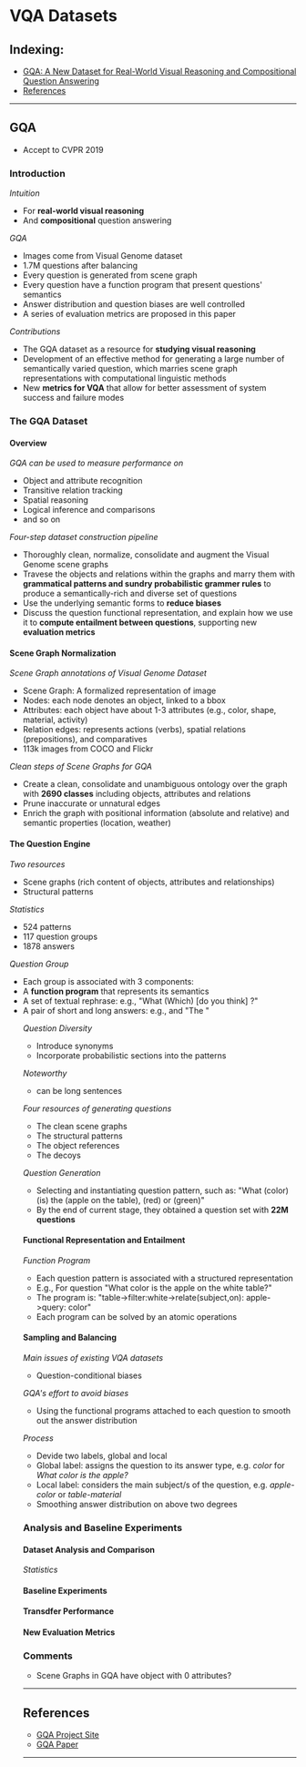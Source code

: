 # VQA Datasets

## Indexing:
- [GQA: A New Dataset for Real-World Visual Reasoning and Compositional Question Answering](#GQA)
- [References](References)
---
## GQA
- Accept to CVPR 2019

### Introduction
*Intuition*
- For **real-world visual reasoning**
- And **compositional** question answering

*GQA*
- Images come from Visual Genome dataset
- 1.7M questions after balancing
- Every question is generated from scene graph
- Every question have a function program that present questions' semantics
- Answer distribution and question biases are well controlled
- A series of evaluation metrics are proposed in this paper

*Contributions*
- The GQA dataset as a resource for **studying visual reasoning**
- Development of an effective method for generating a large number of semantically varied question, which marries scene graph representations with computational linguistic methods
- New **metrics for VQA** that allow for better assessment of system success and failure modes


### The GQA Dataset
#### Overview
*GQA can be used to measure performance on*
- Object and attribute recognition
- Transitive relation tracking
- Spatial reasoning
- Logical inference and comparisons
- and so on

*Four-step dataset construction pipeline*
- Thoroughly clean, normalize, consolidate and augment the Visual Genome scene graphs
- Travese the objects and relations within the graphs and marry them with **grammatical patterns and sundry probabilistic grammer rules** to produce a semantically-rich and diverse set of questions
- Use the underlying semantic forms to **reduce biases**
- Discuss the question functional representation, and explain how we use it to **compute entailment between questions**, supporting new **evaluation metrics**

#### Scene Graph Normalization
*Scene Graph annotations of Visual Genome Dataset*
- Scene Graph: A formalized representation of image
- Nodes: each node denotes an object, linked to a bbox 
- Attributes: each object have about 1-3 attributes (e.g., color, shape, material, activity)
- Relation edges: represents actions (verbs), spatial relations (prepositions), and comparatives
- 113k images from COCO and Flickr

*Clean steps of Scene Graphs for GQA*
- Create a clean, consolidate and unambiguous ontology over the graph with **2690 classes** including objects, attributes and relations
- Prune inaccurate or unnatural edges
- Enrich the graph with positional information (absolute and relative) and semantic properties (location, weather)

#### The Question Engine
*Two resources*
- Scene graphs (rich content of objects, attributes and relationships)
- Structural patterns

*Statistics*
- 524 patterns
- 117 question groups
- 1878 answers 

*Question Group*
- Each group is associated with 3 components:
- A **function program** that represents its semantics
- A set of textual rephrase: e.g., "What (Which) <type> [do you think] <is> <theObject>?"
- A pair of short and long answers: e.g., <attribute> and "The <object> <is> <attribute>"
 
*Question Diversity*
- Introduce synonyms
- Incorporate probabilistic sections into the patterns

*Noteworthy*
- <theObject> can be long sentences
  
*Four resources of generating questions*
- The clean scene graphs
- The structural patterns
- The object references
- The decoys

*Question Generation*
- Selecting and instantiating question pattern, such as: "What (color) (is) the (apple on the table), (red) or (green)"
- By the end of current stage, they obtained a question set with **22M questions**

#### Functional Representation and Entailment
*Function Program*
- Each question pattern is associated with a structured representation 
- E.g., For question "What color is the apple on the white table?"
- The program is: "table->filter:white->relate(subject,on): apple->query: color"
- Each program can be solved by an atomic operations

#### Sampling and Balancing
*Main issues of existing VQA datasets*
- Question-conditional biases

*GQA's effort to avoid biases*
- Using the functional programs attached to each question to smooth out the answer distribution

*Process*
- Devide two labels, global and local
- Global label: assigns the question to its answer type, e.g. *color* for *What color is the apple?*
- Local label: considers the main subject/s of the question, e.g. *apple-color* or *table-material*
- Smoothing answer distribution on above two degrees



### Analysis and Baseline Experiments
#### Dataset Analysis and Comparison
*Statistics*

#### Baseline Experiments


#### Transdfer Performance


#### New Evaluation Metrics


### Comments
- Scene Graphs in GQA have object with 0 attributes?

---
## References
- [GQA Project Site](https://cs.stanford.edu/people/dorarad/gqa/)
- [GQA Paper](https://arxiv.org/pdf/1902.09506.pdf)
---
